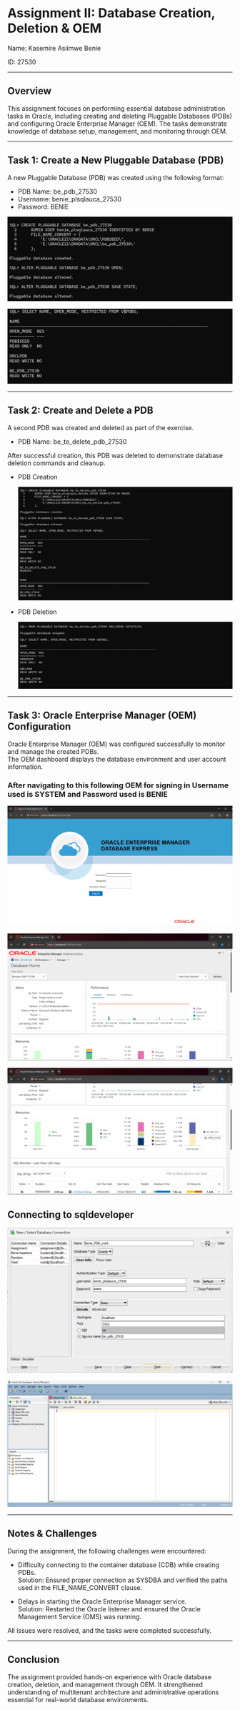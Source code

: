 # Assignment II: Database Creation, Deletion & OEM

Name: Kasemire Asiimwe Benie


ID: 27530

---

## Overview

This assignment focuses on performing essential database administration tasks in Oracle, including creating and deleting Pluggable Databases (PDBs) and configuring Oracle Enterprise Manager (OEM). The tasks demonstrate knowledge of database setup, management, and monitoring through OEM.

---

## Task 1: Create a New Pluggable Database (PDB)

A new Pluggable Database (PDB) was created using the following format:

- PDB Name: be_pdb_27530
- Username: benie_plsqlauca_27530  
- Password: BENIE 



![Alt Text](https://github.com/BenieKasemire/Database-Creation-Deletion-OEM-Kasemire-Asiimwe-Benie-27530/blob/5c688e12ad4b2d8c70c031d54aa97fe6861813a1/screenshot7/task1.png)






![Alt Text](https://github.com/BenieKasemire/Database-Creation-Deletion-OEM-Kasemire-Asiimwe-Benie-27530/blob/5c688e12ad4b2d8c70c031d54aa97fe6861813a1/screenshot7/task%201%20(2).png) 




 




---

## Task 2: Create and Delete a PDB

A second PDB was created and deleted as part of the exercise.

- PDB Name: be_to_delete_pdb_27530

After successful creation, this PDB was deleted to demonstrate database deletion commands and cleanup.


- PDB Creation

     ![Alt Text]( https://github.com/BenieKasemire/Database-Creation-Deletion-OEM-Kasemire-Asiimwe-Benie-27530/blob/5c688e12ad4b2d8c70c031d54aa97fe6861813a1/screenshot7/task%202.png)




- PDB Deletion

  
  ![Alt Text](https://github.com/BenieKasemire/Database-Creation-Deletion-OEM-Kasemire-Asiimwe-Benie-27530/blob/5c688e12ad4b2d8c70c031d54aa97fe6861813a1/screenshot7/task2(2).png)



---

## Task 3: Oracle Enterprise Manager (OEM) Configuration

Oracle Enterprise Manager (OEM) was configured successfully to monitor and manage the created PDBs.  
The OEM dashboard displays the database environment and user account information.



### After navigating to this following OEM for signing in Username used is SYSTEM and Password used is BENIE




  ![Alt Text](https://github.com/BenieKasemire/Database-Creation-Deletion-OEM-Kasemire-Asiimwe-Benie-27530/blob/2514deeca5797cd38d179b4b3ad21f6b9244511c/screenshot7/task%203%20%20a.jpg)


  ![Alt Text](https://github.com/BenieKasemire/Database-Creation-Deletion-OEM-Kasemire-Asiimwe-Benie-27530/blob/5c688e12ad4b2d8c70c031d54aa97fe6861813a1/screenshot7/task3.png) 


  ![Alt Text]( https://github.com/BenieKasemire/Database-Creation-Deletion-OEM-Kasemire-Asiimwe-Benie-27530/blob/5c688e12ad4b2d8c70c031d54aa97fe6861813a1/screenshot7/task3(2).png) 



## Connecting to sqldeveloper

   ![Alt Text]( https://github.com/BenieKasemire/Database-Creation-Deletion-OEM-Kasemire-Asiimwe-Benie-27530/blob/5c688e12ad4b2d8c70c031d54aa97fe6861813a1/screenshot7/Screenshot%202025-10-08%20061753.png) 


  ![Alt Text]( https://github.com/BenieKasemire/Database-Creation-Deletion-OEM-Kasemire-Asiimwe-Benie-27530/blob/5c688e12ad4b2d8c70c031d54aa97fe6861813a1/screenshot7/Screenshot%202025-10-08%20061939.png)


---

## Notes & Challenges

During the assignment, the following challenges were encountered:

- Difficulty connecting to the container database (CDB) while creating PDBs.  
  Solution: Ensured proper connection as SYSDBA and verified the paths used in the FILE_NAME_CONVERT clause.
  
- Delays in starting the Oracle Enterprise Manager service.  
  Solution: Restarted the Oracle listener and ensured the Oracle Management Service (OMS) was running.

All issues were resolved, and the tasks were completed successfully.

---

## Conclusion

The assignment provided hands-on experience with Oracle database creation, deletion, and management through OEM. It strengthened understanding of multitenant architecture and administrative operations essential for real-world database environments.
